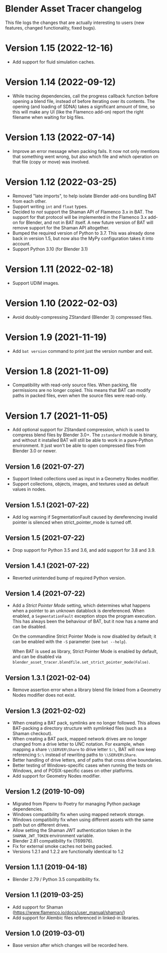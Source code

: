 # Blender Asset Tracer changelog

This file logs the changes that are actually interesting to users (new features,
changed functionality, fixed bugs).

# Version 1.15 (2022-12-16)

- Add support for fluid simulation caches.

# Version 1.14 (2022-09-12)

- While tracing dependencies, call the progress callback function before opening a blend file, instead of before iterating over its contents. The opening (and loading of SDNA) takes a significant amount of time, so this will make any UI (like the Flamenco add-on) report the right filename when waiting for big files.

# Version 1.13 (2022-07-14)

- Improve an error message when packing fails. It now not only mentions that something went wrong, but also which file and which operation on that file (copy or move) was involved.

# Version 1.12 (2022-03-25)

- Removed "late imports", to help isolate Blender add-ons bundling BAT from each other.
- Support writing `int` and `float` types.
- Decided to *not* support the Shaman API of Flamenco 3.x in BAT. The support for that protocol will be implemented in the Flamenco 3.x add-on for Blender, and not in BAT itself. A new future version of BAT will remove support for the Shaman API altogether.
- Bumped the required version of Python to 3.7. This was already done back in version 1.5, but now also the MyPy configuration takes it into account.
- Support Python 3.10 (for Blender 3.1)

# Version 1.11 (2022-02-18)

- Support UDIM images.

# Version 1.10 (2022-02-03)

- Avoid doubly-compressing ZStandard (Blender 3) compressed files.

# Version 1.9 (2021-11-19)

- Add `bat version` command to print just the version number and exit.

# Version 1.8 (2021-11-09)

- Compatibility with read-only source files. When packing, file permissions are no longer copied. This means that BAT can modify paths in packed files, even when the source files were read-only.

# Version 1.7 (2021-11-05)

- Add optional support for ZStandard compression, which is used to compress blend files by Blender 3.0+.
  The `zstandard` module is binary, and without it installed BAT will still be able to work in a pure-Python environment. It just won't be able to open compressed files from Blender 3.0 or newer.


## Version 1.6 (2021-07-27)

- Support linked collections used as input in a Geometry Nodes modifier.
- Support collections, objects, images, and textures used as default values in nodes.


## Version 1.5.1 (2021-07-22)

- Add log warning if SegmentationFault caused by dereferencing invalid pointer is silenced when strict_pointer_mode is turned off.

## Version 1.5 (2021-07-22)

- Drop support for Python 3.5 and 3.6, and add support for 3.8 and 3.9.


## Version 1.4.1 (2021-07-22)

- Reverted unintended bump of required Python version.


## Version 1.4 (2021-07-22)

- Add a *Strict Pointer Mode* setting, which determines what happens when a pointer to an unknown datablock is dereferenced. When enabled, a `SegmentationFault` exception stops the program execution. This has always been the behaviour of BAT, but it now has a name and can be disabled.

  On the commandline Strict Pointer Mode is now disabled by default; it can be enabled with the `-S` parameter (see `bat --help`).

  When BAT is used as library, Strict Pointer Mode is enabled by default, and can be disabled via `blender_asset_tracer.blendfile.set_strict_pointer_mode(False)`.


## Version 1.3.1 (2021-02-04)

- Remove assertion error when a library blend file linked from a Geometry Nodes modifier does not exist.


## Version 1.3 (2021-02-02)

- When creating a BAT pack, symlinks are no longer followed. This allows BAT-packing a directory structure with symlinked files (such as a Shaman checkout).
- When creating a BAT pack, mapped network drives are no longer changed from a drive letter to UNC notation. For example, when mapping a share `\\SERVER\Share` to drive letter `S:\`, BAT will now keep referencing `S:\` instead of rewriting paths to `\\SERVER\Share`.
- Better handling of drive letters, and of paths that cross drive boundaries.
- Better testing of Windows-specific cases when running the tests on Windows, and of POSIX-specific cases on other platforms.
- Add support for Geometry Nodes modifier.


## Version 1.2 (2019-10-09)

- Migrated from Pipenv to Poetry for managing Python package dependencies.
- Windows compatibility fix when using mapped network storage.
- Windows compatibility fix when using different assets with the same path but on different drives.
- Allow setting the Shaman JWT authentication token in the `SHAMAN_JWT_TOKEN` environment variable.
- Blender 2.81 compatibility fix (T69976).
- Fix for external smoke caches not being packed.
- Versions 1.2.1 and 1.2.2 are functionally identical to 1.2


## Version 1.1.1 (2019-04-18)

- Blender 2.79 / Python 3.5 compatibility fix.


## Version 1.1 (2019-03-25)

- Add support for Shaman (https://www.flamenco.io/docs/user_manual/shaman/)
- Add support for Alembic files referenced in linked-in libraries.


## Version 1.0 (2019-03-01)

- Base version after which changes will be recorded here.
